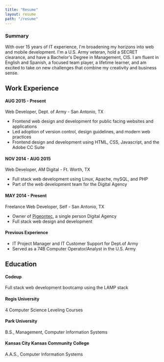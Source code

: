 ```yaml
---
title: "Resume"
layout: resume
path: "/resume"
---
```


<div class="summary-box">
    <h3 class="summary-h3 text-center">Summary</h3>
    <p class="summary-p">
        With over 15 years of IT experience, I'm broadening my horizons into web and mobile development. I'm a U.S. Army veteran, hold a SECRET clearance, and have a Bachelor's Degree in Management, CIS. I am fluent in English and Spanish, a focused team player, a lifetime learner, and am excited to take on new challenges that combine my creativity and business sense.
    </p>
</div>


<h2 class="section-h2"><i class="fa fa-briefcase"></i> Work Experience</h2>

#### AUG 2015 - Present

<p class="position">Web Developer, Dept. of Army - San Antonio, TX</p>

* Frontend web design and development for public facing websites and applications
* Led adoption of version control, design guidelines, and modern web practices
* Frontend design and development using HTML, CSS, Javascript, and the Adobe CC Suite


#### NOV 2014 - AUG 2015

<p class="position">Web Developer, AM Digital - Ft. Worth, TX</p>

* Full stack web development using Linux, Apache, mySQL, and PHP
* Part of the web development team for the Digital Agency

#### MAY 2014 - Present

<p class="position">Freelance Web Developer, Self - San Antonio, TX</p>

* Owner of [Pigeontec][pigeontec], a single person Digital Agency
* Full stack web design and development

#### Previous Experience

* IT Project Manager and IT Customer Support for Dept.of Army
* Served as a 74B Computer Operator/Analyst in the U.S. Army

<h2 class="section-h2"><i class="fa fa-graduation-cap"></i> Education</h2>

#### Codeup
<p class="project-p">
    Full stack web development bootcamp using the LAMP stack
</p>

#### Regis University
<p class="project-p">
    4 Computer Science Leveling Courses
</p>

#### Park University
<p class="project-p">
    B.S., Management, Computer Information Systems
</p>

#### Kansas City Kansas Community College
<p class="project-p">
    A.A.S., Computer Information Systems
</p>

[pigeontec]: http://pigeontec.com
[community-helpers]: http://community-helpers.com/
[react-blog]: http://frankpigeon.com
[david-portillo]: http://davidportillotenor.com/
[sean-dorr]: http://seandorr.com/